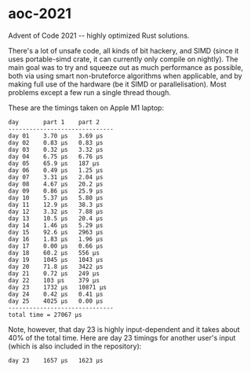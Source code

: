 # aoc-2021

Advent of Code 2021 -- highly optimized Rust solutions.

There's a lot of unsafe code, all kinds of bit hackery, and SIMD (since it uses portable-simd crate,
it can currently only compile on nightly). The main goal was to try and squeeze out as much performance
as possible, both via using smart non-bruteforce algorithms when applicable, and by making full use
of the hardware (be it SIMD or parallelisation). Most problems except a few run a single thread though.

These are the timings taken on Apple M1 laptop:

```
day       part 1    part 2    
------------------------------
day 01    3.70 μs   3.69 μs   
day 02    0.83 μs   0.83 μs   
day 03    0.32 μs   3.32 μs   
day 04    6.75 μs   6.76 μs   
day 05    65.9 μs   187 μs    
day 06    0.49 μs   1.25 μs   
day 07    3.31 μs   2.04 μs   
day 08    4.67 μs   20.2 μs   
day 09    0.86 μs   25.9 μs   
day 10    5.37 μs   5.80 μs   
day 11    12.9 μs   38.3 μs   
day 12    3.32 μs   7.88 μs   
day 13    10.5 μs   20.4 μs   
day 14    1.46 μs   5.29 μs   
day 15    92.6 μs   2963 μs   
day 16    1.83 μs   1.96 μs   
day 17    0.00 μs   0.66 μs   
day 18    60.2 μs   556 μs    
day 19    1045 μs   1043 μs   
day 20    71.8 μs   3422 μs   
day 21    0.72 μs   249 μs    
day 22    103 μs    379 μs    
day 23    1732 μs   10871 μs  
day 24    0.42 μs   0.41 μs   
day 25    4025 μs   0.00 μs   
------------------------------
total time = 27067 μs
```

Note, however, that day 23 is highly input-dependent and it takes about 40% of the total time.
Here are day 23 timings for another user's input (which is also included in the repository):

```
day 23    1657 μs   1623 μs  
```
